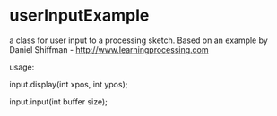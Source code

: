 userInputExample
================

a class for user input to a processing sketch.
Based on an example by Daniel Shiffman - http://www.learningprocessing.com

usage:

input.display(int xpos, int ypos);

input.input(int buffer size);
